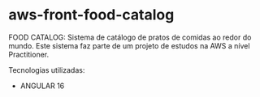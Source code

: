 # aws-front-food-catalog
FOOD CATALOG: Sistema de catálogo de pratos de comidas ao redor do mundo. 
Este sistema faz parte de um projeto de estudos na AWS a nível Practitioner.

Tecnologias utilizadas:
- ANGULAR 16
